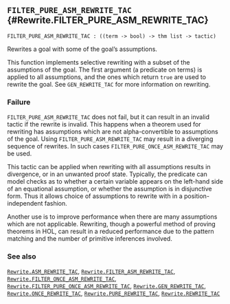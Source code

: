 ## `FILTER_PURE_ASM_REWRITE_TAC` {#Rewrite.FILTER_PURE_ASM_REWRITE_TAC}


```
FILTER_PURE_ASM_REWRITE_TAC : ((term -> bool) -> thm list -> tactic)
```



Rewrites a goal with some of the goal’s assumptions.


This function implements selective rewriting with a subset of the assumptions
of the goal. The first argument (a predicate on terms) is applied to all
assumptions, and the ones which return `true` are used to rewrite the goal.
See `GEN_REWRITE_TAC` for more information on rewriting.

### Failure

`FILTER_PURE_ASM_REWRITE_TAC` does not fail, but it can result in an invalid
tactic if the rewrite is invalid. This happens when a theorem used for
rewriting has assumptions which are not alpha-convertible to assumptions of
the goal. Using `FILTER_PURE_ASM_REWRITE_TAC` may result in a diverging
sequence of rewrites. In such cases `FILTER_PURE_ONCE_ASM_REWRITE_TAC` may be
used.


This tactic can be applied when rewriting with all assumptions results in
divergence, or in an unwanted proof state. Typically, the predicate can model
checks as to whether a certain variable appears on the left-hand side of an
equational assumption, or whether the assumption is in disjunctive form. Thus
it allows choice of assumptions to rewrite with in a position-independent
fashion.

Another use is to improve performance when there are many assumptions
which are not applicable. Rewriting, though a powerful method of
proving theorems in HOL, can result in a reduced performance due to
the pattern matching and the number of primitive inferences involved.

### See also

[`Rewrite.ASM_REWRITE_TAC`](#Rewrite.ASM_REWRITE_TAC), [`Rewrite.FILTER_ASM_REWRITE_TAC`](#Rewrite.FILTER_ASM_REWRITE_TAC), [`Rewrite.FILTER_ONCE_ASM_REWRITE_TAC`](#Rewrite.FILTER_ONCE_ASM_REWRITE_TAC), [`Rewrite.FILTER_PURE_ONCE_ASM_REWRITE_TAC`](#Rewrite.FILTER_PURE_ONCE_ASM_REWRITE_TAC), [`Rewrite.GEN_REWRITE_TAC`](#Rewrite.GEN_REWRITE_TAC), [`Rewrite.ONCE_REWRITE_TAC`](#Rewrite.ONCE_REWRITE_TAC), [`Rewrite.PURE_REWRITE_TAC`](#Rewrite.PURE_REWRITE_TAC), [`Rewrite.REWRITE_TAC`](#Rewrite.REWRITE_TAC)

